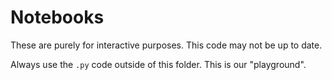 # Notebooks

These are purely for interactive purposes. This code may not be up to date.

Always use the `.py` code outside of this folder. This is our "playground".